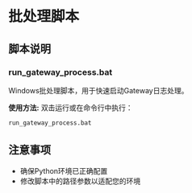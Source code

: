# 批处理脚本

## 脚本说明

### run_gateway_process.bat
Windows批处理脚本，用于快速启动Gateway日志处理。

**使用方法:**
双击运行或在命令行中执行：
```cmd
run_gateway_process.bat
```

## 注意事项
- 确保Python环境已正确配置
- 修改脚本中的路径参数以适配您的环境
